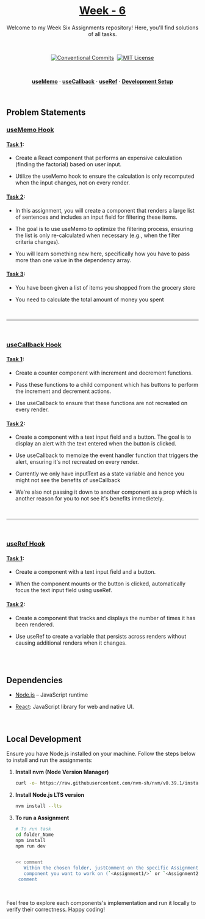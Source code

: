 <a href="./">
  <h1 align="center">Week - 6</h1>
</a>

<p align="center">
  Welcome to my Week Six Assignments repository! Here, you'll find solutions of all tasks.
</p>
<br>

<div align="center">

[![Conventional Commits](https://img.shields.io/badge/Conventional%20Commits-1.0.0-%23FE5196?logo=conventionalcommits&logoColor=white)](https://conventionalcommits.org)&nbsp; [![MIT License](https://img.shields.io/badge/License-MIT-green.svg)](https://choosealicense.com/licenses/mit/)

</div>
<br>

<p align="center">
  <a href="#usememo-hook"><strong>useMemo</strong></a> ·
  <a href="#usecallback-hook"><strong>useCallback</strong></a> ·
  <a href="#useref-hook"><strong>useRef</strong></a> ·
  <a href="#local-development"><strong>Development Setup</strong></a>
</p>
<br>

## Problem Statements

### [useMemo Hook](./1-use-memo/README.md)

#### [Task 1](./1-use-memo/src/components/Assignment1.jsx): 

  - Create a React component that performs an expensive calculation (finding the factorial) based on user input.
  
  - Utilize the useMemo hook to ensure the calculation is only recomputed when the input changes, not on every render.


#### [Task 2](./1-use-memo/src/components/Assignment2.jsx): 
  - In this assignment, you will create a component that renders a large list of sentences and includes an input field for filtering these items. 

  - The goal is to use useMemo to optimize the filtering process, ensuring the list is only re-calculated when necessary (e.g., when the filter criteria changes).
    
  - You will learn something new here, specifically how you have to pass more than one value in the dependency array.


#### [Task 3](./1-use-memo/src/components/Assignment3.jsx): 

  - You have been given a list of items you shopped from the grocery store
  
  - You need to calculate the total amount of money you spent

<br><hr><br>

### [useCallback Hook](./2-use-callback/README.md)

#### [Task 1](./src/components/Assignment1.jsx): 

  - Create a counter component with increment and decrement functions. 

  - Pass these functions to a child component which has buttons to perform the increment and decrement actions.
  
  - Use useCallback to ensure that these functions are not recreated on every render.


#### [Task 2](./src/components/Assignment2.jsx): 
  - Create a component with a text input field and a button. The goal is to display an alert with the text entered when the button is clicked. 

  - Use useCallback to memoize the event handler function that triggers the alert, ensuring it's not recreated on every render.
  
  - Currently we only have inputText as a state variable and hence you might not see the benefits of useCallback
  
  - We're also not passing it down to another component as a prop which is another reason for you to not see it's benefits immedietely.

<br><hr><br>

### [useRef Hook](./2-use-callback/README.md)

#### [Task 1](./src/components/Task1.jsx): 

  - Create a component with a text input field and a button. 
  
  - When the component mounts or the button is clicked, automatically focus the text input field using useRef.

#### [Task 2](./src/components/Assignment2.jsx): 
  
  - Create a component that tracks and displays the number of times it has been rendered.
  
  - Use useRef to create a variable that persists across renders without causing additional renders when it changes.

<br><br>

## Dependencies

- [Node.js](https://nodejs.org/) – JavaScript runtime

- [React](https://react.dev/): JavaScript library for web and native UI.
<br><br><br>

## Local Development

Ensure you have Node.js installed on your machine. Follow the steps below to install and run the assignments:

1. **Install nvm (Node Version Manager)**

   ```bash
   curl -o- https://raw.githubusercontent.com/nvm-sh/nvm/v0.39.1/install.sh | bash
   ```

2. **Install Node.js LTS version**

   ```bash
   nvm install --lts
   ```

3. **To run a Assignment**

   ```bash
   # To run task
   cd folder_Name
   npm install
   npm run dev
   

   << comment 
      Within the chosen folder, justComment on the specific Assignment 
      component you want to work on (`<Assignment1/>` or `<Assignment2/>`...)
    comment
   ```
   </br>

Feel free to explore each components's implementation and run it locally to verify their correctness. Happy coding!